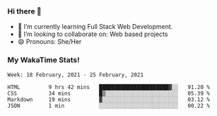 ### Hi there 👋

- 🌱 I’m currently learning Full Stack Web Development.
- 👯 I’m looking to collaborate on: Web based projects
- 😄 Pronouns: She/Her

### My WakaTime Stats!

<!--START_SECTION:waka-->
```text
Week: 18 February, 2021 - 25 February, 2021

HTML         9 hrs 42 mins   ██████████████████████▓░░   91.20 % 
CSS          34 mins         █▒░░░░░░░░░░░░░░░░░░░░░░░   05.39 % 
Markdown     19 mins         ▓░░░░░░░░░░░░░░░░░░░░░░░░   03.12 % 
JSON         1 min           ░░░░░░░░░░░░░░░░░░░░░░░░░   00.22 % 
```
<!--END_SECTION:waka-->
